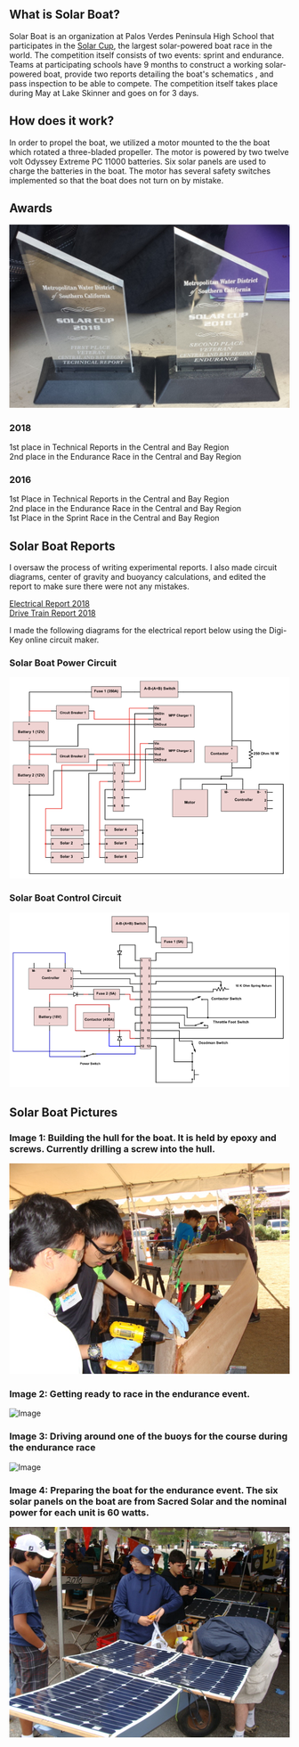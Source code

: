 ## What is Solar Boat?

Solar Boat is an organization at Palos Verdes Peninsula High School that participates in the [Solar Cup](http://www.mwdh2o.com/inthecommunity/education-programs/Pages/Solar-Cup.aspx), the largest solar-powered boat race in the world.
The competition itself consists of two events: sprint and endurance.
Teams at participating schools have 9 months to construct a working solar-powered boat, provide two reports detailing the boat's schematics , and pass inspection to be able to compete.
The competition itself takes place during May at Lake Skinner and goes on for 3 days.

## How does it work?
In order to propel the boat, we utilized a motor mounted to the the boat which rotated a three-bladed propeller. The motor is powered by two twelve volt Odyssey Extreme PC 11000 batteries. Six solar panels are used to charge the batteries in the boat. The motor has several safety switches implemented so that the boat does not turn on by mistake.

## Awards
![Image](Solar%20Boat%20Awards.jpg)
### 2018
1st place in Technical Reports in the Central and Bay Region<br>
2nd place in the Endurance Race in the Central and Bay Region

### 2016
1st Place in Technical Reports in the Central and Bay Region<br>
2nd place in the Endurance Race in the Central and Bay Region<br>
1st Place in the Sprint Race in the Central and Bay Region<br>

## Solar Boat Reports 

I oversaw the process of writing experimental reports. I also made circuit diagrams, center of gravity and buoyancy calculations, and edited the report to make sure there were not any mistakes.

[Electrical Report 2018](Copy%20of%202018%20Elec%20Report.pdf)<br>
[Drive Train Report 2018](Copy%20of%20Drive%20Train%20Report.pdf)

I made the following diagrams for the electrical report below using the Digi-Key online circuit maker.

### Solar Boat Power Circuit
![Image](Solar-Boat-Power-Circuit.png)
<br>
### Solar Boat Control Circuit
![Image](Solar-Boat-Control-Circuit.png)
<br>

## Solar Boat Pictures 
### Image 1: Building the hull for the boat. It is held by epoxy and screws. Currently drilling a screw into the hull.
![Image](Building%20Hull.JPG) <br>
### Image 2: Getting ready to race in the endurance event.<br>
![Image](At%20The%20Dock.JPG)<br>
### Image 3: Driving around one of the buoys for the course during the endurance race<br>
![Image](Driving%20Boat.JPG)<br>
### Image 4: Preparing the boat for the endurance event. The six solar panels on the boat are from Sacred Solar and the nominal power for each unit is 60 watts.<br>
![Image](Preparing%20Boat.JPG)<br>
